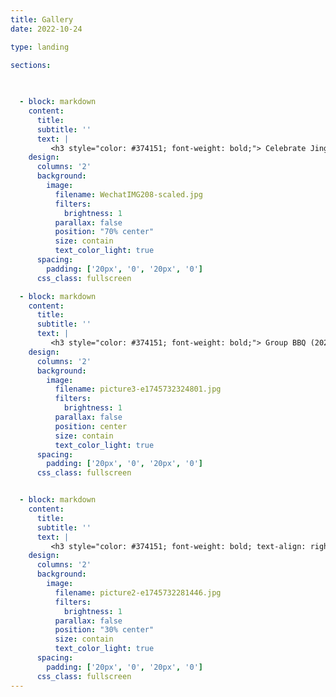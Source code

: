 ```yaml
---
title: Gallery
date: 2022-10-24

type: landing

sections: 
 
 

  - block: markdown
    content:
      title:  
      subtitle: ''
      text: |
         <h3 style="color: #374151; font-weight: bold;"> Celebrate Jingyi’s <br> Graduation (2025) </h3> 
    design:
      columns: '2'
      background:
        image: 
          filename: WechatIMG208-scaled.jpg
          filters:
            brightness: 1
          parallax: false
          position: "70% center"
          size: contain
          text_color_light: true
      spacing:
        padding: ['20px', '0', '20px', '0']
      css_class: fullscreen

  - block: markdown
    content:
      title:
      subtitle: ''
      text: |
         <h3 style="color: #374151; font-weight: bold;"> Group BBQ (2023) </h3> 
    design:
      columns: '2'
      background:
        image: 
          filename: picture3-e1745732324801.jpg
          filters:
            brightness: 1
          parallax: false
          position: center
          size: contain
          text_color_light: true
      spacing:
        padding: ['20px', '0', '20px', '0']
      css_class: fullscreen


  - block: markdown
    content:
      title:  
      subtitle: ''
      text: |
         <h3 style="color: #374151; font-weight: bold; text-align: right;"> Group Dinner <br> (2022) </h3> 
    design:
      columns: '2'
      background:
        image: 
          filename: picture2-e1745732281446.jpg
          filters:
            brightness: 1
          parallax: false
          position: "30% center"
          size: contain
          text_color_light: true
      spacing:
        padding: ['20px', '0', '20px', '0']
      css_class: fullscreen
---
```

